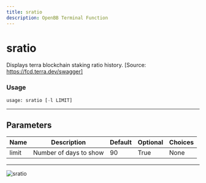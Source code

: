 ```yaml
---
title: sratio
description: OpenBB Terminal Function
---
```


# sratio

Displays terra blockchain staking ratio history. [Source: https://fcd.terra.dev/swagger]
### Usage 
```python
usage: sratio [-l LIMIT]
```
---
## Parameters
| Name | Description | Default | Optional | Choices |
| ---- | ----------- | ------- | -------- | ------- |
| limit | Number of days to show | 90 | True | None |
---
![sratio](https://user-images.githubusercontent.com/46355364/154053989-81ffd06a-db35-402b-ac27-4a5ae17158bf.png)

